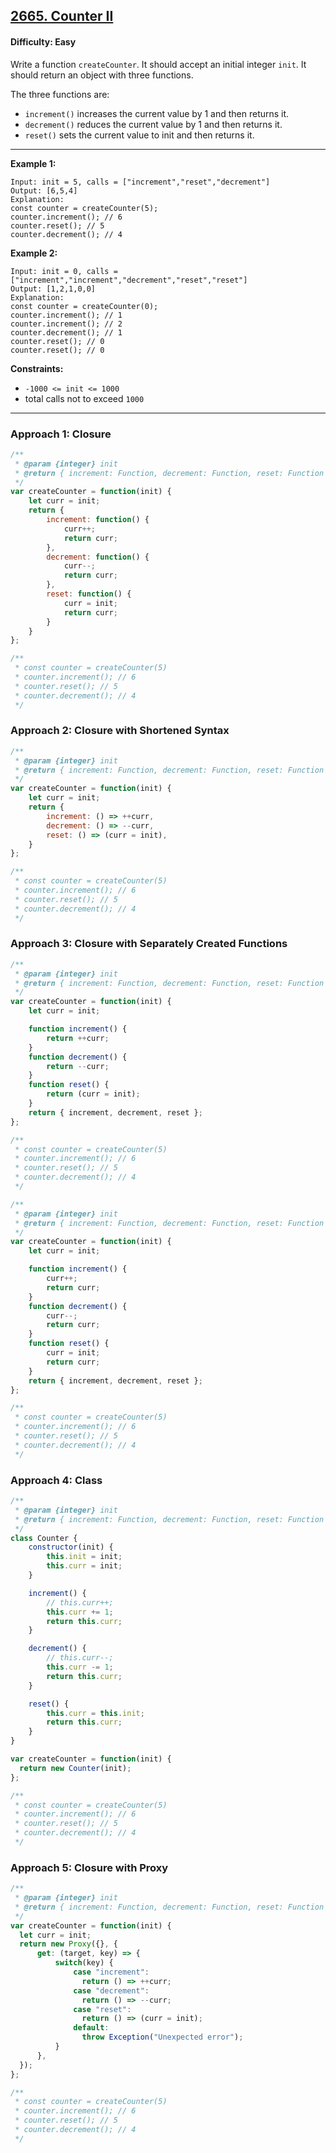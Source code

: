 ## [2665. Counter II](https://leetcode.com/problems/counter-ii/?utm_campaign=PostD3&utm_medium=Post&utm_source=Post&gio_link_id=xRxVYOXo)

#### Difficulty: Easy

Write a function ```createCounter```. It should accept an initial integer ```init```. It should return an object with three functions.

The three functions are:

- ```increment()``` increases the current value by 1 and then returns it.
- ```decrement()``` reduces the current value by 1 and then returns it.
- ```reset()``` sets the current value to init and then returns it.
 
---

__Example 1:__
```
Input: init = 5, calls = ["increment","reset","decrement"]
Output: [6,5,4]
Explanation:
const counter = createCounter(5);
counter.increment(); // 6
counter.reset(); // 5
counter.decrement(); // 4
```

__Example 2:__
```
Input: init = 0, calls = ["increment","increment","decrement","reset","reset"]
Output: [1,2,1,0,0]
Explanation:
const counter = createCounter(0);
counter.increment(); // 1
counter.increment(); // 2
counter.decrement(); // 1
counter.reset(); // 0
counter.reset(); // 0
```

__Constraints:__

- ```-1000 <= init <= 1000```
- total calls not to exceed ```1000```

---

### Approach 1: Closure

```JavaScript
/**
 * @param {integer} init
 * @return { increment: Function, decrement: Function, reset: Function }
 */
var createCounter = function(init) {
    let curr = init;
    return {
        increment: function() {
            curr++;
            return curr;
        },
        decrement: function() {
            curr--;
            return curr;
        },
        reset: function() {
            curr = init;
            return curr;
        }
    }
};

/**
 * const counter = createCounter(5)
 * counter.increment(); // 6
 * counter.reset(); // 5
 * counter.decrement(); // 4
 */
 ```
 
### Approach 2: Closure with Shortened Syntax
 
```JavaScript
/**
 * @param {integer} init
 * @return { increment: Function, decrement: Function, reset: Function }
 */
var createCounter = function(init) {
    let curr = init;
    return {
        increment: () => ++curr,
        decrement: () => --curr,
        reset: () => (curr = init),
    }
};

/**
 * const counter = createCounter(5)
 * counter.increment(); // 6
 * counter.reset(); // 5
 * counter.decrement(); // 4
 */
```

### Approach 3: Closure with Separately Created Functions

```JavaScript
/**
 * @param {integer} init
 * @return { increment: Function, decrement: Function, reset: Function }
 */
var createCounter = function(init) {
    let curr = init;

    function increment() {
        return ++curr;
    }
    function decrement() {
        return --curr;
    }
    function reset() {
        return (curr = init);
    }
    return { increment, decrement, reset };
};

/**
 * const counter = createCounter(5)
 * counter.increment(); // 6
 * counter.reset(); // 5
 * counter.decrement(); // 4
 */
```

```JavaScript
/**
 * @param {integer} init
 * @return { increment: Function, decrement: Function, reset: Function }
 */
var createCounter = function(init) {
    let curr = init;

    function increment() {
        curr++;
        return curr;
    }
    function decrement() {
        curr--;
        return curr;
    }
    function reset() {
        curr = init;
        return curr;
    }
    return { increment, decrement, reset };
};

/**
 * const counter = createCounter(5)
 * counter.increment(); // 6
 * counter.reset(); // 5
 * counter.decrement(); // 4
 */
```

### Approach 4: Class


```JavaScript
/**
 * @param {integer} init
 * @return { increment: Function, decrement: Function, reset: Function }
 */
class Counter {
    constructor(init) {
        this.init = init;
        this.curr = init;
    }

    increment() {
        // this.curr++;
        this.curr += 1;
        return this.curr;
    }

    decrement() {
        // this.curr--;
        this.curr -= 1;
        return this.curr;
    }

    reset() {
        this.curr = this.init;
        return this.curr;
    }
}

var createCounter = function(init) {
  return new Counter(init);
};

/**
 * const counter = createCounter(5)
 * counter.increment(); // 6
 * counter.reset(); // 5
 * counter.decrement(); // 4
 */
```

### Approach 5: Closure with Proxy

```JavaScript
/**
 * @param {integer} init
 * @return { increment: Function, decrement: Function, reset: Function }
 */
var createCounter = function(init) {
  let curr = init;
  return new Proxy({}, {
      get: (target, key) => {
          switch(key) {
              case "increment":
                return () => ++curr;
              case "decrement":
                return () => --curr;
              case "reset":
                return () => (curr = init);
              default:
                throw Exception("Unexpected error");
          }
      },
  });
};

/**
 * const counter = createCounter(5)
 * counter.increment(); // 6
 * counter.reset(); // 5
 * counter.decrement(); // 4
 */
```
